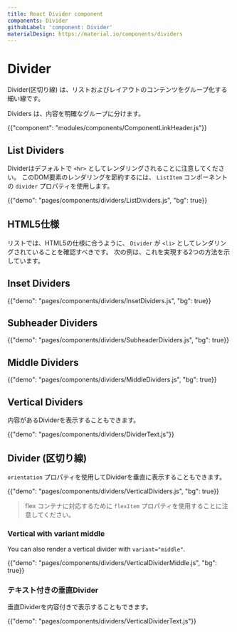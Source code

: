 ```yaml
---
title: React Divider component
components: Divider
githubLabel: 'component: Divider'
materialDesign: https://material.io/components/dividers
---
```


# Divider

<p class="description">Divider(区切り線) は、リストおよびレイアウトのコンテンツをグループ化する細い線です。</p>

Dividers は、内容を明確なグループに分けます。

{{"component": "modules/components/ComponentLinkHeader.js"}}

## List Dividers

Dividerはデフォルトで `<hr>` としてレンダリングされることに注意してください。 このDOM要素のレンダリングを節約するには、 `ListItem` コンポーネントの `divider` プロパティを使用します。

{{"demo": "pages/components/dividers/ListDividers.js", "bg": true}}

## HTML5仕様

リストでは、HTML5の仕様に合うように、 `Divider` が `<li>` としてレンダリングされていることを確認すべきです。 次の例は、これを実現する2つの方法を示しています。

## Inset Dividers

{{"demo": "pages/components/dividers/InsetDividers.js", "bg": true}}

## Subheader Dividers

{{"demo": "pages/components/dividers/SubheaderDividers.js", "bg": true}}

## Middle Dividers

{{"demo": "pages/components/dividers/MiddleDividers.js", "bg": true}}

## Vertical Dividers

内容があるDividerを表示することもできます。

{{"demo": "pages/components/dividers/DividerText.js"}}

## Divider (区切り線)

`orientation` プロパティを使用してDividerを垂直に表示することもできます。

{{"demo": "pages/components/dividers/VerticalDividers.js", "bg": true}}

> flex コンテナに対応するために `flexItem` プロパティを使用することに注意してください。

### Vertical with variant middle

You can also render a vertical divider with `variant="middle"`.

{{"demo": "pages/components/dividers/VerticalDividerMiddle.js", "bg": true}}

### テキスト付きの垂直Divider

垂直Dividerを内容付きで表示することもできます。

{{"demo": "pages/components/dividers/VerticalDividerText.js"}}
